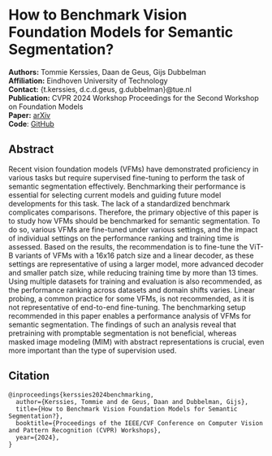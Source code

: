 # How to Benchmark Vision Foundation Models for Semantic Segmentation?

**Authors:** Tommie Kerssies, Daan de Geus, Gijs Dubbelman  
**Affiliation:** Eindhoven University of Technology  
**Contact:** {t.kerssies, d.c.d.geus, g.dubbelman}@tue.nl  
**Publication:** CVPR 2024 Workshop Proceedings for the Second Workshop on Foundation Models  
**Paper:** [arXiv](https://arxiv.org/abs/2404.12172)  
**Code**: [GitHub](https://github.com/tue-mps/benchmark-vfm-ss)

## Abstract
Recent vision foundation models (VFMs) have demonstrated proficiency in various tasks but require supervised fine-tuning to perform the task of semantic segmentation effectively. Benchmarking their performance is essential for selecting current models and guiding future model developments for this task. The lack of a standardized benchmark complicates comparisons. Therefore, the primary objective of this paper is to study how VFMs should be benchmarked for semantic segmentation. To do so, various VFMs are fine-tuned under various settings, and the impact of individual settings on the performance ranking and training time is assessed. Based on the results, the recommendation is to fine-tune the ViT-B variants of VFMs with a 16x16 patch size and a linear decoder, as these settings are representative of using a larger model, more advanced decoder and smaller patch size, while reducing training time by more than 13 times. Using multiple datasets for training and evaluation is also recommended, as the performance ranking across datasets and domain shifts varies. Linear probing, a common practice for some VFMs, is not recommended, as it is not representative of end-to-end fine-tuning. The benchmarking setup recommended in this paper enables a performance analysis of VFMs for semantic segmentation. The findings of such an analysis reveal that pretraining with promptable segmentation is not beneficial, whereas masked image modeling (MIM) with abstract representations is crucial, even more important than the type of supervision used.

## Citation
```
@inproceedings{kerssies2024benchmarking,
  author={Kerssies, Tommie and de Geus, Daan and Dubbelman, Gijs},
  title={How to Benchmark Vision Foundation Models for Semantic Segmentation?},
  booktitle={Proceedings of the IEEE/CVF Conference on Computer Vision and Pattern Recognition (CVPR) Workshops},
  year={2024},
}
```
